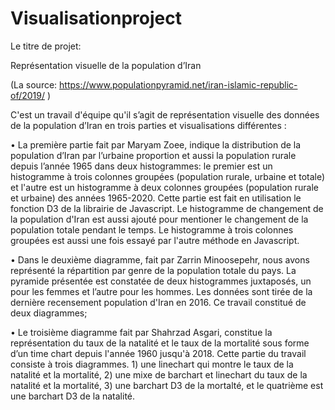 # Visualisationproject

Le titre de projet: 

Représentation visuelle de la population d’Iran

(La source: https://www.populationpyramid.net/iran-islamic-republic-of/2019/ )

C'est un travail d'équipe qu'il s’agit de représentation visuelle des données de la population d’Iran en trois parties et visualisations différentes : 

•	La première  partie fait par Maryam Zoee, indique la distribution de la population d’Iran par l’urbaine proportion et aussi la population rurale depuis l’année 1965  dans deux histogrammes: le premier est un histogramme à trois colonnes groupées (population rurale, urbaine et totale) et l'autre est un histogramme à deux colonnes groupées (population rurale et urbaine) des années 1965-2020. Cette partie est fait en utilisation le fonction D3 de la librairie de Javascript. Le histogramme de changement de la population d'Iran est aussi ajouté pour mentioner le changement de la population totale pendant le temps. Le histogramme à trois colonnes groupées est aussi une fois essayé par l'autre méthode en Javascript.

•	Dans le deuxième diagramme, fait par Zarrin Minoosepehr, nous avons représenté la répartition par genre de la population totale du pays. La pyramide présentée est constatée de deux histogrammes juxtaposés, un pour les femmes et l’autre pour les hommes. Les données sont tirée de la dernière recensement population d'Iran en 2016. Ce travail constitué de deux diagrammes; 

•	Le troisième diagramme fait par Shahrzad Asgari, constitue la représentation du taux de la natalité et le taux de la mortalité sous forme d’un time chart depuis l'année 1960 jusqu'à 2018.
Cette partie du travail consiste à trois diagrammes. 1) une linechart qui montre le taux de la natalité et la mortalité, 2) une mixe de barchart et linechart du taux de la natalité et la mortalité, 3) une barchart D3 de la mortalté, et le quatrième est une barchart D3 de la natalité.
